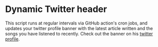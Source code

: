 # Dynamic Twitter header

This script runs at regular intervals via GitHub action's cron jobs, and updates your twitter profile banner with the latest article written and the songs you have listened to recently. Check out the banner on his [twitter profile](https://twitter.com/dotarjun).
